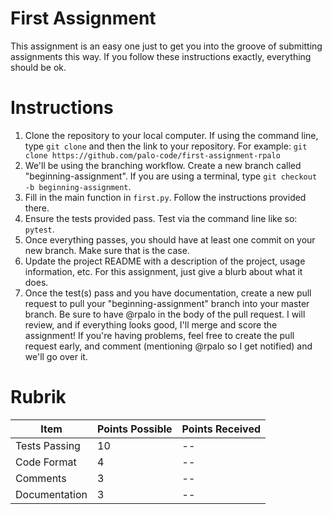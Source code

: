 # First Assignment

This assignment is an easy one just to get you into the groove of submitting assignments this way.  If you follow these instructions exactly, everything should be ok.

# Instructions

1. Clone the repository to your local computer.  If using the command line, type `git clone` and then the link to your repository.  For example: `git clone https://github.com/palo-code/first-assignment-rpalo`
2. We'll be using the branching workflow.  Create a new branch called "beginning-assignment".  If you are using a terminal, type `git checkout -b beginning-assignment`.
3. Fill in the main function in `first.py`.  Follow the instructions provided there.
4. Ensure the tests provided pass.  Test via the command line like so: `pytest`.
5. Once everything passes, you should have at least one commit on your new branch.  Make sure that is the case.
6. Update the project README with a description of the project, usage information, etc.  For this assignment, just give a blurb about what it does.
7. Once the test(s) pass and you have documentation, create a new pull request to pull your "beginning-assignment" branch into your master branch.  Be sure to have @rpalo in the body of the pull request.  I will review, and if everything looks good, I'll merge and score the assignment!  If you're having problems, feel free to create the pull request early, and comment (mentioning @rpalo so I get notified) and we'll go over it.

# Rubrik

| Item          | Points Possible | Points Received |
|---------------|-----------------|-----------------|
| Tests Passing | 10              | --              |
| Code Format   |  4              | --              |
| Comments      |  3              | --              |
| Documentation |  3              | --              |